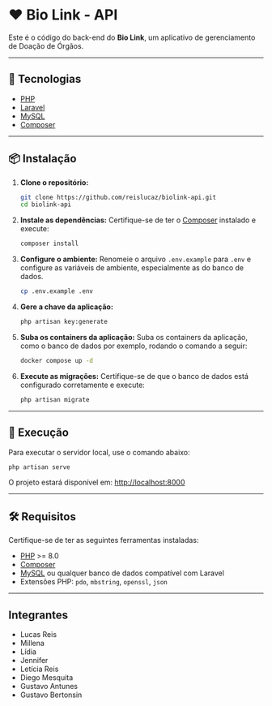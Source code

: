 
# ❤️ Bio Link - API

Este é o código do back-end do **Bio Link**, um aplicativo de gerenciamento de Doação de Órgãos.

---

## 🚀 Tecnologias

- [PHP](https://www.php.net)
- [Laravel](https://laravel.com)
- [MySQL](https://www.mysql.com)
- [Composer](https://getcomposer.org)

---

## 📦 Instalação

1. **Clone o repositório:**
   ```bash
   git clone https://github.com/reislucaz/biolink-api.git
   cd biolink-api
   ```

2. **Instale as dependências:**
   Certifique-se de ter o [Composer](https://getcomposer.org) instalado e execute:
   ```bash
   composer install
   ```

3. **Configure o ambiente:**
   Renomeie o arquivo `.env.example` para `.env` e configure as variáveis de ambiente, especialmente as do banco de dados.

   ```bash
   cp .env.example .env
   ```

4. **Gere a chave da aplicação:**
   ```bash
   php artisan key:generate
   ```

3. **Suba os containers da aplicação:**
   Suba os containers da aplicação, como o banco de dados por exemplo, rodando o comando a seguir:

   ```bash
   docker compose up -d
   ```

5. **Execute as migrações:**
   Certifique-se de que o banco de dados está configurado corretamente e execute:
   ```bash
   php artisan migrate
   ```

---

## 🚦 Execução

Para executar o servidor local, use o comando abaixo:

```bash
php artisan serve
```

O projeto estará disponível em: [http://localhost:8000](http://localhost:8000)

---

## 🛠 Requisitos

Certifique-se de ter as seguintes ferramentas instaladas:

- [PHP](https://www.php.net) >= 8.0
- [Composer](https://getcomposer.org)
- [MySQL](https://www.mysql.com) ou qualquer banco de dados compatível com Laravel
- Extensões PHP: `pdo`, `mbstring`, `openssl`, `json`

---

## Integrantes

- Lucas Reis
- Millena
- Lídia
- Jennifer
- Letícia Reis
- Diego Mesquita
- Gustavo Antunes
- Gustavo Bertonsin
